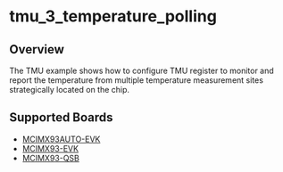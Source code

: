 # tmu_3_temperature_polling

## Overview
The TMU example shows how to configure TMU register to monitor and report the temperature from
multiple temperature measurement sites strategically located on the chip.

## Supported Boards
- [MCIMX93AUTO-EVK](../../../_boards/mcimx93autoevk/driver_examples/tmu/temperature_polling/example_board_readme.md)
- [MCIMX93-EVK](../../../_boards/mcimx93evk/driver_examples/tmu/temperature_polling/example_board_readme.md)
- [MCIMX93-QSB](../../../_boards/mcimx93qsb/driver_examples/tmu/temperature_polling/example_board_readme.md)
